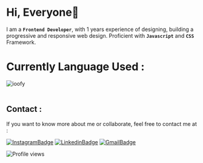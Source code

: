 # Hi, Everyone👋
I am a **`Frontend Developer`**, with 1 years experience of designing, building a progressive and responsive web design. Proficient with **`Javascript`** and **`CSS`** Framework.

# Currently Language Used :
<div><img align="center" src="https://github-readme-stats.vercel.app/api/top-langs/?username=ioofy&layout=compact&hide=html" alt="ioofy" /></div>
<br />

## Contact :
If you want to know more about me or collaborate, feel free to contact me at :

[![InstagramBadge](https://img.shields.io/badge/Instagram-%23E4405F.svg?&style=flat-square&logo=instagram&logoColor=white)](https://t.me/lonelymanz)
[![LinkedinBadge](https://img.shields.io/badge/LinkedIn-0077B5?style=for-the-badge&logo=linkedin&logoColor=white)](https://www.linkedin.com/in/muhamad-rizky-890854207/)
[![GmailBadge](https://img.shields.io/badge/Gmail-D14836?style=for-the-badge&logo=gmail&logoColor=white)](mailto:mrizkyy027@gmail.com)

![Profile views](https://gpvc.arturio.dev/ioofy)
